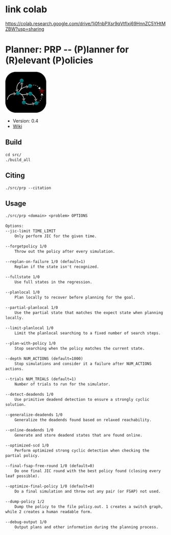 # link colab

https://colab.research.google.com/drive/1i0fnbPXsr9qVtfIxj69HnnZC5YHtMZBW?usp=sharing



# Planner: PRP -- (P)lanner for (R)elevant (P)olicies

![PRP logo](logo.png)

* Version: 0.4
* [Wiki](https://github.com/QuMuLab/planner-for-relevant-policies/wiki)

## Build
```
cd src/
./build_all
```

## Citing
```
./src/prp --citation
```

## Usage
```
./src/prp <domain> <problem> OPTIONS

Options:
--jic-limit TIME_LIMIT
    Only perform JIC for the given time.

--forgetpolicy 1/0
    Throw out the policy after every simulation.

--replan-on-failure 1/0 (default=1)
    Replan if the state isn't recognized.

--fullstate 1/0
    Use full states in the regression.

--planlocal 1/0
    Plan locally to recover before planning for the goal.

--partial-planlocal 1/0
    Use the partial state that matches the expect state when planning locally.

--limit-planlocal 1/0
    Limit the planlocal searching to a fixed number of search steps.

--plan-with-policy 1/0
    Stop searching when the policy matches the current state.

--depth NUM_ACTIONS (default=1000)
    Stop simulations and consider it a failure after NUM_ACTIONS actions.

--trials NUM_TRIALS (default=1)
    Number of trials to run for the simulator.

--detect-deadends 1/0
    Use primitive deadend detection to ensure a strongly cyclic solution.

--generalize-deadends 1/0
    Generalize the deadends found based on relaxed reachability.

--online-deadends 1/0
    Generate and store deadend states that are found online.

--optimized-scd 1/0
    Perform optimized strong cyclic detection when checking the partial policy.

--final-fsap-free-round 1/0 (default=0)
    Do one final JIC round with the best policy found (closing every leaf possible).

--optimize-final-policy 1/0 (default=0)
    Do a final simulation and throw out any pair (or FSAP) not used.

--dump-policy 1/2
    Dump the policy to the file policy.out. 1 creates a switch graph, while 2 creates a human readable form.

--debug-output 1/0
    Output plans and other information during the planning process.
```
